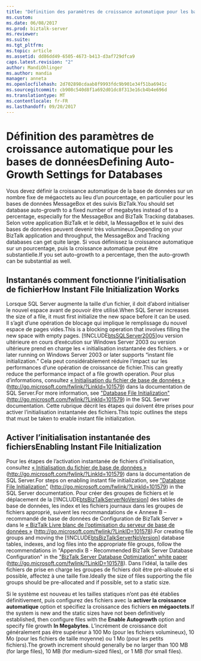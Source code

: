 ```yaml
---
title: "Définition des paramètres de croissance automatique pour les bases de données | Documents Microsoft"
ms.custom: 
ms.date: 06/08/2017
ms.prod: biztalk-server
ms.reviewer: 
ms.suite: 
ms.tgt_pltfrm: 
ms.topic: article
ms.assetid: dd86dd49-6505-4673-b413-d3af729dfca9
caps.latest.revision: "2"
author: MandiOhlinger
ms.author: mandia
manager: anneta
ms.openlocfilehash: 2d702898cdaab8f9993fdc9b901e34f51ba6941c
ms.sourcegitcommit: cb908c540d8f1a692d01dc8f313e16cb4b4e696d
ms.translationtype: MT
ms.contentlocale: fr-FR
ms.lasthandoff: 09/20/2017
---
```

# <a name="defining-auto-growth-settings-for-databases"></a><span data-ttu-id="6bab9-102">Définition des paramètres de croissance automatique pour les bases de données</span><span class="sxs-lookup"><span data-stu-id="6bab9-102">Defining Auto-Growth Settings for Databases</span></span>
<span data-ttu-id="6bab9-103">Vous devez définir la croissance automatique de la base de données sur un nombre fixe de mégaoctets au lieu d’un pourcentage, en particulier pour les bases de données MessageBox et des suivis BizTalk.</span><span class="sxs-lookup"><span data-stu-id="6bab9-103">You should set database auto-growth to a fixed number of megabytes instead of to a percentage, especially for the MessageBox and BizTalk Tracking databases.</span></span> <span data-ttu-id="6bab9-104">Selon votre application BizTalk et le débit, la MessageBox et le suivi des bases de données peuvent devenir très volumineux.</span><span class="sxs-lookup"><span data-stu-id="6bab9-104">Depending on your BizTalk application and throughput, the MessageBox and Tracking databases can get quite large.</span></span> <span data-ttu-id="6bab9-105">Si vous définissez la croissance automatique sur un pourcentage, puis la croissance automatique peut être substantielle.</span><span class="sxs-lookup"><span data-stu-id="6bab9-105">If you set auto-growth to a percentage, then the auto-growth can be substantial as well.</span></span>  
  
## <a name="how-instant-file-initialization-works"></a><span data-ttu-id="6bab9-106">Instantanés comment fonctionne l’initialisation de fichier</span><span class="sxs-lookup"><span data-stu-id="6bab9-106">How Instant File Initialization Works</span></span>  
 <span data-ttu-id="6bab9-107">Lorsque SQL Server augmente la taille d’un fichier, il doit d’abord initialiser le nouvel espace avant de pouvoir être utilisé.</span><span class="sxs-lookup"><span data-stu-id="6bab9-107">When SQL Server increases the size of a file, it must first initialize the new space before it can be used.</span></span> <span data-ttu-id="6bab9-108">Il s’agit d’une opération de blocage qui implique le remplissage du nouvel espace de pages vides.</span><span class="sxs-lookup"><span data-stu-id="6bab9-108">This is a blocking operation that involves filling the new space with empty pages.</span></span> [!INCLUDE[btsSQLServer2005](../includes/btssqlserver2005-md.md)]<span data-ttu-id="6bab9-109">ou version ultérieure en cours d’exécution sur Windows Server 2003 ou version ultérieure prend en charge les « initialisation instantanée des fichiers. »</span><span class="sxs-lookup"><span data-stu-id="6bab9-109"> or later running on Windows Server 2003 or later supports “instant file initialization.”</span></span> <span data-ttu-id="6bab9-110">Cela peut considérablement réduire l’impact sur les performances d’une opération de croissance de fichier.</span><span class="sxs-lookup"><span data-stu-id="6bab9-110">This can greatly reduce the performance impact of a file growth operation.</span></span> <span data-ttu-id="6bab9-111">Pour plus d’informations, consultez [« Initialisation du fichier de base de données »](http://go.microsoft.com/fwlink/?LinkId=101579) (http://go.microsoft.com/fwlink/?LinkId=101579) dans la documentation de SQL Server.</span><span class="sxs-lookup"><span data-stu-id="6bab9-111">For more information, see ["Database File Initialization"](http://go.microsoft.com/fwlink/?LinkId=101579) (http://go.microsoft.com/fwlink/?LinkId=101579) in the SQL Server documentation.</span></span> <span data-ttu-id="6bab9-112">Cette rubrique décrit les étapes qui doivent être prises pour activer l’initialisation instantanée des fichiers.</span><span class="sxs-lookup"><span data-stu-id="6bab9-112">This topic outlines the steps that must be taken to enable instant file initialization.</span></span>  
  
## <a name="enabling-instant-file-initialization"></a><span data-ttu-id="6bab9-113">Activer l’initialisation instantanée des fichiers</span><span class="sxs-lookup"><span data-stu-id="6bab9-113">Enabling Instant File Initialization</span></span>  
 <span data-ttu-id="6bab9-114">Pour les étapes de l’activation instantanée de fichiers d’initialisation, consultez [« Initialisation du fichier de base de données »](http://go.microsoft.com/fwlink/?LinkId=101579) (http://go.microsoft.com/fwlink/?LinkId=101579) dans la documentation de SQL Server.</span><span class="sxs-lookup"><span data-stu-id="6bab9-114">For steps on enabling instant file initialization, see ["Database File Initialization"](http://go.microsoft.com/fwlink/?LinkId=101579) (http://go.microsoft.com/fwlink/?LinkId=101579) in the SQL Server documentation.</span></span> <span data-ttu-id="6bab9-115">Pour créer des groupes de fichiers et le déplacement de la [!INCLUDE[btsBizTalkServerNoVersion](../includes/btsbiztalkservernoversion-md.md)] des tables de base de données, les index et les fichiers journaux dans les groupes de fichiers approprié, suivent les recommandations de « Annexe B – recommandé de base de données de Configuration de BizTalk Server » dans le [« BizTalk Livre blanc de l’optimisation du serveur de base de données »](http://go.microsoft.com/fwlink/?LinkID=101578) (http://go.microsoft.com/fwlink/?LinkID=101578).</span><span class="sxs-lookup"><span data-stu-id="6bab9-115">For creating file groups and moving the [!INCLUDE[btsBizTalkServerNoVersion](../includes/btsbiztalkservernoversion-md.md)] database tables, indexes, and log files into the appropriate file groups, follow the recommendations in "Appendix B - Recommended BizTalk Server Database Configuration" in the ["BizTalk Server Database Optimization" white paper](http://go.microsoft.com/fwlink/?LinkID=101578) (http://go.microsoft.com/fwlink/?LinkID=101578).</span></span> <span data-ttu-id="6bab9-116">Dans l’idéal, la taille des fichiers de prise en charge les groupes de fichiers doit être pré-allouée et si possible, affectez à une taille fixe.</span><span class="sxs-lookup"><span data-stu-id="6bab9-116">Ideally the size of files supporting the file groups should be pre-allocated and if possible, set to a static size.</span></span>  
  
 <span data-ttu-id="6bab9-117">Si le système est nouveau et les tailles statiques n’ont pas été établies définitivement, puis configurez des fichiers avec la **activer la croissance automatique** option et spécifiez la croissance des fichiers **en mégaoctets**.</span><span class="sxs-lookup"><span data-stu-id="6bab9-117">If the system is new and the static sizes have not been definitively established, then configure files with the **Enable Autogrowth** option and specify file growth **In Megabytes**.</span></span> <span data-ttu-id="6bab9-118">L’incrément de croissance doit généralement pas être supérieur à 100 Mo (pour les fichiers volumineux), 10 Mo (pour les fichiers de taille moyenne) ou 1 Mo (pour les petits fichiers).</span><span class="sxs-lookup"><span data-stu-id="6bab9-118">The growth increment should generally be no larger than 100 MB (for large files), 10 MB (for medium-sized files), or 1 MB (for small files).</span></span>